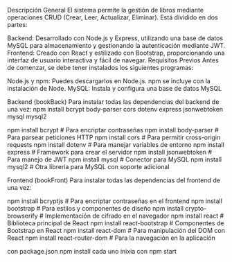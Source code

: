 Descripción General
El sistema permite la gestión de libros mediante operaciones CRUD (Crear, Leer, Actualizar, Eliminar). Está dividido en dos partes:

Backend: Desarrollado con Node.js y Express, utilizando una base de datos MySQL para almacenamiento y gestionando la autenticación mediante JWT.
Frontend: Creado con React y estilizado con Bootstrap, proporcionando una interfaz de usuario interactiva y fácil de navegar.
Requisitos Previos
Antes de comenzar, se debe  tener instalados los siguientes programas:

Node.js y npm: Puedes descargarlos en Node.js. npm se incluye con la instalación de Node.
MySQL: Instala y configura una base de datos MySQL

Backend (bookBack)
Para instalar todas las dependencias del backend de una vez:
npm install bcrypt body-parser cors dotenv express jsonwebtoken mysql mysql2

npm install bcrypt         # Para encriptar contraseñas
npm install body-parser    # Para parsear peticiones HTTP
npm install cors           # Para permitir cross-origin requests
npm install dotenv         # Para manejar variables de entorno
npm install express        # Framework para crear el servidor
npm install jsonwebtoken   # Para manejo de JWT
npm install mysql          # Conector para MySQL
npm install mysql2         # Otra librería para MySQL con soporte adicional

Frontend (bookFront)
Para instalar todas las dependencias del frontend de una vez:

npm install bcryptjs                          # Para encriptar contraseñas en el frontend
npm install bootstrap                         # Para estilos y componentes de diseño
npm install crypto-browserify                 # Implementación de cifrado en el navegador
npm install react                             # Biblioteca principal de React
npm install react-bootstrap                   # Componentes de Bootstrap en React
npm install react-dom                         # Para manipulación del DOM con React
npm install react-router-dom                  # Para la navegación en la aplicación


con package.json
npm install
cada uno inixia con npm start
